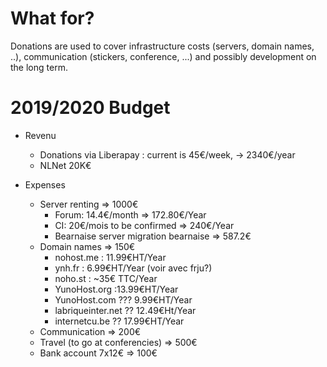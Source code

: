 # What for?
Donations are used to cover infrastructure costs (servers, domain names, ..), communication (stickers, conference, ...) and possibly development on the long term.

# 2019/2020 Budget

  * Revenu
    * Donations via Liberapay : current is 45€/week, -> 2340€/year
    * NLNet 20K€

  * Expenses
    * Server renting => 1000€
      * Forum: 14.4€/month => 172.80€/Year
      * CI: 20€/mois to be confirmed => 240€/Year
      * Bearnaise server migration bearnaise => 587.2€
    * Domain names => 150€
      * nohost.me : 11.99€HT/Year
      * ynh.fr : 6.99€HT/Year (voir avec frju?)
      * noho.st : ~35€ TTC/Year
      * YunoHost.org :13.99€HT/Year
      * YunoHost.com ??? 9.99€HT/Year
      * labriqueinter.net ?? 12.49€Ht/Year
      * internetcu.be ?? 17.99€HT/Year
    * Communication => 200€
    * Travel (to go at conferencies) => 500€
    * Bank account 7x12€ => 100€
